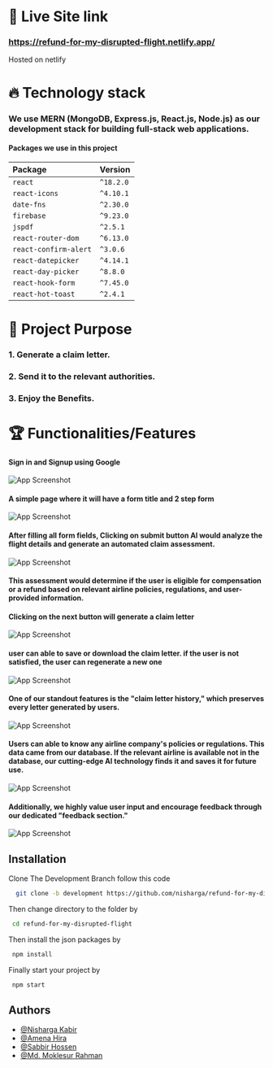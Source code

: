 # 🔗 Live Site link 

### https://refund-for-my-disrupted-flight.netlify.app/

Hosted on netlify

# 🔥 Technology stack

### We use MERN (MongoDB, Express.js, React.js, Node.js) as our development stack for building full-stack web applications.
 
 #### Packages we use in this project

| Package                 | Version   |
| :---------------------- | :-------- |
| `react`            | `^18.2.0` |
| `react-icons`                  | `^4.10.1`  |
| `date-fns`                | `^2.30.0` |
| `firebase`               | `^9.23.0` |
| `jspdf` | `^2.5.1`  |
| `react-router-dom`               | `^6.13.0`  |
| `react-confirm-alert`              | `^3.0.6`  |
| `react-datepicker`               | `^4.14.1` |
| `react-day-picker`                | `^8.8.0`  |
| `react-hook-form`                | `^7.45.0`  |
| `react-hot-toast`                | `^2.4.1`  |

# 📗 Project Purpose

### 1. Generate a claim letter.
### 2. Send it to the relevant authorities.
### 3. Enjoy the Benefits.

# 🏆 Functionalities/Features

#### Sign in and Signup using Google

![App Screenshot](https://i.ibb.co/dk5m2J3/1.png)

#### A simple page where it will have a form title and 2 step form

![App Screenshot](https://i.ibb.co/dk5m2J3/2.png)

#### After filling all form fields, Clicking on submit button AI would analyze the flight details and generate an automated claim assessment.

![App Screenshot](https://i.ibb.co/z5C9CV0/3.png)

#### This assessment would determine if the user is eligible for compensation or a refund based on relevant airline policies, regulations, and user-provided information.

#### Clicking on the next button will generate a claim letter

![App Screenshot](https://i.ibb.co/hWLzgPy/4.png)

#### user can able to save or download the claim letter. if the user is not satisfied, the user can regenerate a new one

![App Screenshot](https://i.ibb.co/QQWR7TL/5.png)

#### One of our standout features is the "claim letter history," which preserves every letter generated by users. 

![App Screenshot](https://i.ibb.co/R7x4S6S/6.png)

#### Users can able to know any airline company's policies or regulations. This data came from our database. If the relevant airline is available not in the database, our cutting-edge AI technology finds it and saves it for future use. 

![App Screenshot](https://i.ibb.co/kHmqzyQ/7.png)

#### Additionally, we highly value user input and encourage feedback through our dedicated "feedback section."

![App Screenshot](https://i.ibb.co/tXDVjnB/8.png)

## Installation

Clone The Development Branch follow this code 

```bash
  git clone -b development https://github.com/nisharga/refund-for-my-disrupted-flight.git
```

Then change directory to the folder by

```bash
 cd refund-for-my-disrupted-flight
```

Then install the json packages by

```bash
 npm install
```

Finally start your project by

```bash
 npm start
```


## Authors

- [@Nisharga Kabir](https://github.com/nisharga)
- [@Amena Hira](https://github.com/amena-hira)
- [@Sabbir Hossen](https://github.com/sh-mihad)
- [@Md. Moklesur Rahman](https://github.com/mrsurus)
